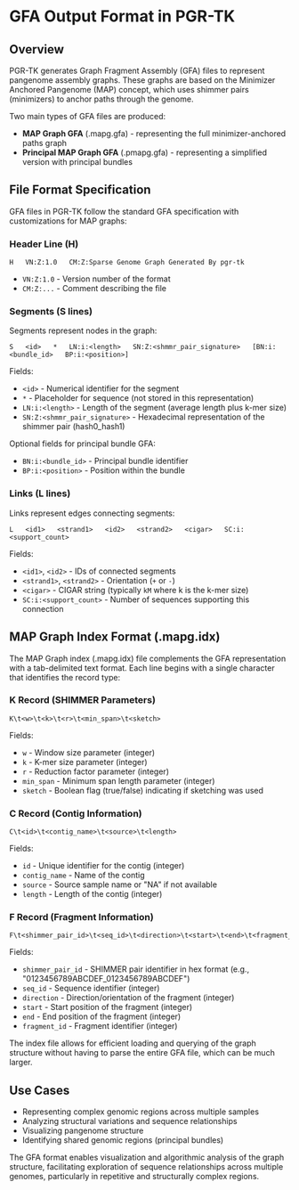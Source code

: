 # GFA Output Format in PGR-TK

## Overview

PGR-TK generates Graph Fragment Assembly (GFA) files to represent pangenome assembly graphs. These graphs are based on the Minimizer Anchored Pangenome (MAP) concept, which uses shimmer pairs (minimizers) to anchor paths through the genome.

Two main types of GFA files are produced:
- **MAP Graph GFA** (.mapg.gfa) - representing the full minimizer-anchored paths graph
- **Principal MAP Graph GFA** (.pmapg.gfa) - representing a simplified version with principal bundles

## File Format Specification

GFA files in PGR-TK follow the standard GFA specification with customizations for MAP graphs:

### Header Line (H)
```
H   VN:Z:1.0   CM:Z:Sparse Genome Graph Generated By pgr-tk
```
- `VN:Z:1.0` - Version number of the format
- `CM:Z:...` - Comment describing the file

### Segments (S lines)
Segments represent nodes in the graph:

```
S   <id>   *   LN:i:<length>   SN:Z:<shmmr_pair_signature>   [BN:i:<bundle_id>   BP:i:<position>]
```

Fields:
- `<id>` - Numerical identifier for the segment
- `*` - Placeholder for sequence (not stored in this representation)
- `LN:i:<length>` - Length of the segment (average length plus k-mer size)
- `SN:Z:<shmmr_pair_signature>` - Hexadecimal representation of the shimmer pair (hash0_hash1)

Optional fields for principal bundle GFA:
- `BN:i:<bundle_id>` - Principal bundle identifier
- `BP:i:<position>` - Position within the bundle

### Links (L lines)
Links represent edges connecting segments:

```
L   <id1>   <strand1>   <id2>   <strand2>   <cigar>   SC:i:<support_count>
```

Fields:
- `<id1>`, `<id2>` - IDs of connected segments
- `<strand1>`, `<strand2>` - Orientation (`+` or `-`)
- `<cigar>` - CIGAR string (typically `kM` where k is the k-mer size)
- `SC:i:<support_count>` - Number of sequences supporting this connection

## MAP Graph Index Format (.mapg.idx)

The MAP Graph index (.mapg.idx) file complements the GFA representation with a tab-delimited text format. Each line begins with a single character that identifies the record type:

### K Record (SHIMMER Parameters)
```
K\t<w>\t<k>\t<r>\t<min_span>\t<sketch>
```

Fields:
- `w` - Window size parameter (integer)
- `k` - K-mer size parameter (integer)
- `r` - Reduction factor parameter (integer)
- `min_span` - Minimum span length parameter (integer)
- `sketch` - Boolean flag (true/false) indicating if sketching was used

### C Record (Contig Information)
```
C\t<id>\t<contig_name>\t<source>\t<length>
```

Fields:
- `id` - Unique identifier for the contig (integer)
- `contig_name` - Name of the contig
- `source` - Source sample name or "NA" if not available
- `length` - Length of the contig (integer)

### F Record (Fragment Information)
```
F\t<shimmer_pair_id>\t<seq_id>\t<direction>\t<start>\t<end>\t<fragment_id>
```

Fields:
- `shimmer_pair_id` - SHIMMER pair identifier in hex format (e.g., "0123456789ABCDEF_0123456789ABCDEF")
- `seq_id` - Sequence identifier (integer)
- `direction` - Direction/orientation of the fragment (integer)
- `start` - Start position of the fragment (integer)
- `end` - End position of the fragment (integer)
- `fragment_id` - Fragment identifier (integer)

The index file allows for efficient loading and querying of the graph structure without having to parse the entire GFA file, which can be much larger.

## Use Cases

- Representing complex genomic regions across multiple samples
- Analyzing structural variations and sequence relationships
- Visualizing pangenome structure
- Identifying shared genomic regions (principal bundles)

The GFA format enables visualization and algorithmic analysis of the graph structure, facilitating exploration of sequence relationships across multiple genomes, particularly in repetitive and structurally complex regions.